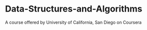 # Data-Structures-and-Algorithms
A course offered by University of California, San Diego on Coursera
